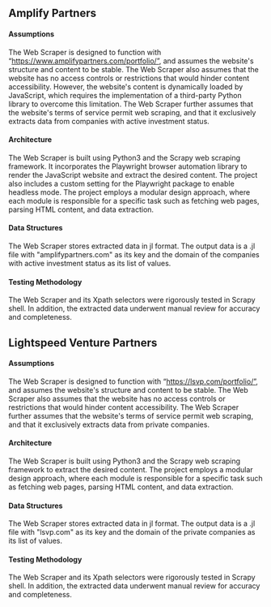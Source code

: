## Amplify Partners

#### Assumptions
The Web Scraper is designed to function with “https://www.amplifypartners.com/portfolio/”, and assumes the website's structure and content to be stable. The Web Scraper also assumes that the website has no access controls or restrictions that would hinder content accessibility. However, the website's content is dynamically loaded by JavaScript, which requires the implementation of a third-party Python library to overcome this limitation. The Web Scraper further assumes that the website's terms of service permit web scraping, and that it exclusively extracts data from companies with active investment status.

#### Architecture
The Web Scraper is built using Python3 and the Scrapy web scraping framework. It incorporates the Playwright browser automation library to render the JavaScript website and extract the desired content. The project also includes a custom setting for the Playwright package to enable headless mode. The project employs a modular design approach, where each module is responsible for a specific task such as fetching web pages, parsing HTML content, and data extraction.

#### Data Structures
The Web Scraper stores extracted data in jl format. The output data is a .jl file with "amplifypartners.com" as its key and the domain of the companies with active investment status as its list of values.

#### Testing Methodology
The Web Scraper and its Xpath selectors were rigorously tested in Scrapy shell. In addition, the extracted data underwent manual review for accuracy and completeness.

## Lightspeed Venture Partners

#### Assumptions
The Web Scraper is designed to function with “https://lsvp.com/portfolio/”, and assumes the website's structure and content to be stable. The Web Scraper also assumes that the website has no access controls or restrictions that would hinder content accessibility. The Web Scraper further assumes that the website's terms of service permit web scraping, and that it exclusively extracts data from private companies.

#### Architecture
The Web Scraper is built using Python3 and the Scrapy web scraping framework to extract the desired content. The project employs a modular design approach, where each module is responsible for a specific task such as fetching web pages, parsing HTML content, and data extraction.

#### Data Structures
The Web Scraper stores extracted data in jl format. The output data is a .jl file with "lsvp.com" as its key and the domain of the private companies as its list of values.

#### Testing Methodology
The Web Scraper and its Xpath selectors were rigorously tested in Scrapy shell. In addition, the extracted data underwent manual review for accuracy and completeness.
